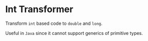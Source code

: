 # Int Transformer

Transform `int` based code to `double` and `long`.

Useful in `Java` since it cannot support generics of primitive types.
